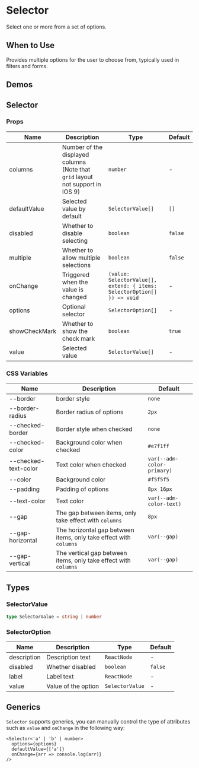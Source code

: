 # Selector

Select one or more from a set of options.

## When to Use

Provides multiple options for the user to choose from, typically used in filters and forms.

## Demos

<code src="./demos/demo1.tsx"></code>

<code src="./demos/demo2.tsx"></code>

## Selector

### Props

| Name | Description | Type | Default |
| --- | --- | --- | --- |
| columns | Number of the displayed columns (Note that `grid` layout not support in IOS 9) | `number` | - |
| defaultValue | Selected value by default | `SelectorValue[]` | `[]` |
| disabled | Whether to disable selecting | `boolean` | `false` |
| multiple | Whether to allow multiple selections | `boolean` | `false` |
| onChange | Triggered when the value is changed | `(value: SelectorValue[], extend: { items: SelectorOption[] }) => void` | - |
| options | Optional selector | `SelectorOption[]` | - |
| showCheckMark | Whether to show the check mark | `boolean` | `true` |
| value | Selected value | `SelectorValue[]` | - |

### CSS Variables

| Name | Description | Default |
| --- | --- | --- |
| --border | border style | `none` |
| --border-radius | Border radius of options | `2px` |
| --checked-border | Border style when checked | `none` |
| --checked-color | Background color when checked | `#e7f1ff` |
| --checked-text-color | Text color when checked | `var(--adm-color-primary)` |
| --color | Background color | `#f5f5f5` |
| --padding | Padding of options | `8px 16px` |
| --text-color | Text color | `var(--adm-color-text)` |
| --gap | The gap between items, only take effect with `columns` | `8px` |
| --gap-horizontal | The horizontal gap between items, only take effect with `columns` | `var(--gap)` |
| --gap-vertical | The vertical gap between items, only take effect with `columns` | `var(--gap)` |

## Types

### SelectorValue

```ts | pure
type SelectorValue = string | number
```

### SelectorOption

| Name        | Description         | Type            | Default |
| ----------- | ------------------- | --------------- | ------- |
| description | Description text    | `ReactNode`     | -       |
| disabled    | Whether disabled    | `boolean`       | `false` |
| label       | Label text          | `ReactNode`     | -       |
| value       | Value of the option | `SelectorValue` | -       |

## Generics

`Selector` supports generics, you can manually control the type of attributes such as `value` and `onChange` in the following way:

```tsx
<Selector<'a' | 'b' | number>
  options={options}
  defaultValue={['a']}
  onChange={arr => console.log(arr)}
/>
```
